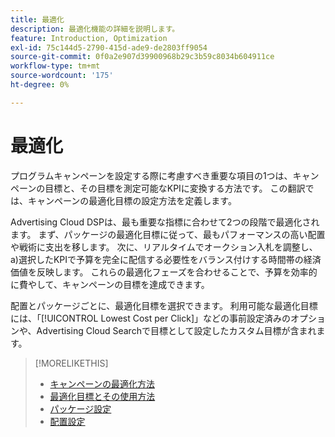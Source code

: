 ```yaml
---
title: 最適化
description: 最適化機能の詳細を説明します。
feature: Introduction, Optimization
exl-id: 75c144d5-2790-415d-ade9-de2803ff9054
source-git-commit: 0f0a2e907d39900968b29c3b59c8034b604911ce
workflow-type: tm+mt
source-wordcount: '175'
ht-degree: 0%

---
```


# 最適化

プログラムキャンペーンを設定する際に考慮すべき重要な項目の1つは、キャンペーンの目標と、その目標を測定可能なKPIに変換する方法です。 この翻訳では、キャンペーンの最適化目標の設定方法を定義します。

Advertising Cloud DSPは、最も重要な指標に合わせて2つの段階で最適化されます。 まず、パッケージの最適化目標に従って、最もパフォーマンスの高い配置や戦術に支出を移します。 次に、リアルタイムでオークション入札を調整し、a)選択したKPIで予算を完全に配信する必要性をバランス付けする時間帯の経済価値を反映します。 これらの最適化フェーズを合わせることで、予算を効率的に費やして、キャンペーンの目標を達成できます。

配置とパッケージごとに、最適化目標を選択できます。 利用可能な最適化目標には、「[!UICONTROL Lowest Cost per Click]」などの事前設定済みのオプションや、Advertising Cloud Searchで目標として設定したカスタム目標が含まれます。

>[!MORELIKETHIS]
>
> * [キャンペーンの最適化方法](/help/dsp/optimization/optimization-how-dsp-optimizes-campaigns.md)
>* [最適化目標とその使用方法](/help/dsp/optimization/optimization-goals.md)
>* [パッケージ設定](/help/dsp/campaign-management/packages/package-settings.md)
>* [配置設定](/help/dsp/campaign-management/placements/placement-settings.md)


